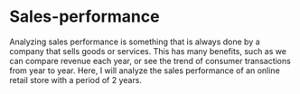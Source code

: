 # Sales-performance
Analyzing sales performance is something that is always done by a company that sells goods or services. This has many benefits, such as we can compare revenue each year, or see the trend of consumer transactions from year to year. Here, I will analyze the sales performance of an online retail store with a period of 2 years.
